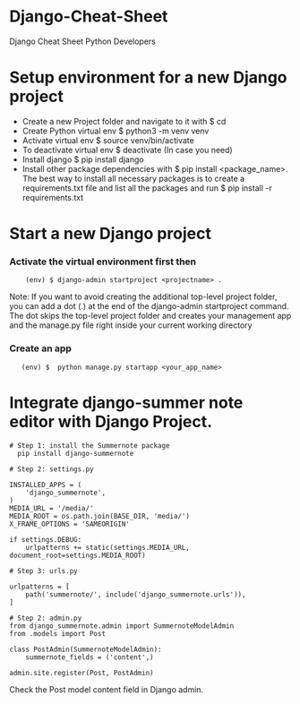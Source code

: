 # Django-Cheat-Sheet
Django Cheat Sheet Python Developers

# Setup environment for a new Django project
- Create a new Project folder and navigate to it with $ cd <Project>
- Create Python virtual env $ python3 -m venv venv
- Activate virtual env $ source venv/bin/activate
- To deactivate virtual env $ deactivate (In case you need)
- Install django $ pip install django
- Install other package dependencies with $ pip install <package_name>. The best way to install all necessary packages is to create a requirements.txt file and list
  all the packages and run $ pip install -r requirements.txt

# Start a new Django project

   ### Activate the virtual environment first then
```
    (env) $ django-admin startproject <projectname> .
```
Note: If you want to avoid creating the additional top-level project folder, you can add a dot (.) at the end of the django-admin startproject command. The dot skips the top-level project folder and creates your management app and the manage.py file right inside your current working directory
 
 ### Create an app
```
   (env) $  python manage.py startapp <your_app_name>
```
# Integrate django-summer note editor with Django Project.

```
# Step 1: install the Summernote package
  pip install django-summernote

# Step 2: settings.py

INSTALLED_APPS = (
    'django_summernote',
)
MEDIA_URL = '/media/'
MEDIA_ROOT = os.path.join(BASE_DIR, 'media/')
X_FRAME_OPTIONS = 'SAMEORIGIN'

if settings.DEBUG:
    urlpatterns += static(settings.MEDIA_URL, document_root=settings.MEDIA_ROOT) 
    
# Step 3: urls.py

urlpatterns = [
    path('summernote/', include('django_summernote.urls')),
]

# Step 2: admin.py
from django_summernote.admin import SummernoteModelAdmin
from .models import Post

class PostAdmin(SummernoteModelAdmin):
    summernote_fields = ('content',)

admin.site.register(Post, PostAdmin)
```

Check the Post model content field in Django admin. 

